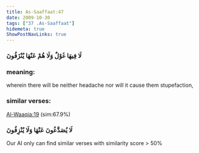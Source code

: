 ```yaml
---
title: As-Saaffaat:47
date: 2009-10-30
tags: ["37 .As-Saaffaat"]
hidemeta: true 
ShowPostNavLinks: true 
---
```

### لَا فِيهَا غَوْلٌ وَلَا هُمْ عَنْهَا يُنْزَفُونَ
### meaning: 
wherein there will be neither headache nor will it cause them stupefaction,
### similar verses: 

[Al-Waaqia:19](/56/19) (sim:67.9%)

### لَا يُصَدَّعُونَ عَنْهَا وَلَا يُنْزِفُونَ

Our AI only can find similar verses with similarity score > 50% 



